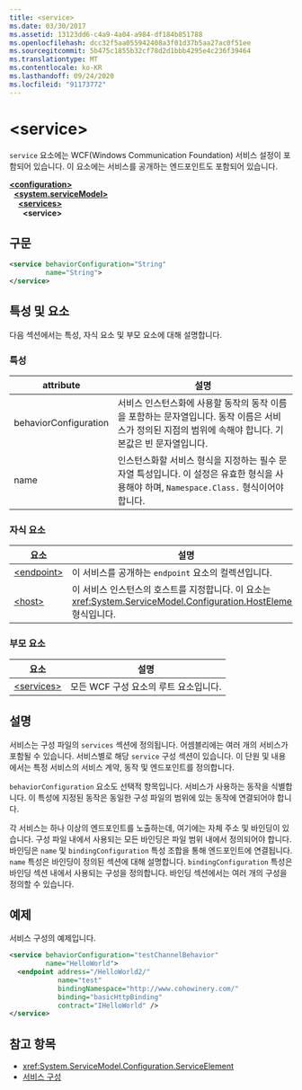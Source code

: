 ```yaml
---
title: <service>
ms.date: 03/30/2017
ms.assetid: 13123dd6-c4a9-4a04-a984-df184b851788
ms.openlocfilehash: dcc32f5aa055942408a3f01d37b5aa27ac0f51ee
ms.sourcegitcommit: 5b475c1855b32cf78d2d1bbb4295e4c236f39464
ms.translationtype: MT
ms.contentlocale: ko-KR
ms.lasthandoff: 09/24/2020
ms.locfileid: "91173772"
---
```

# \<service>

`service` 요소에는 WCF(Windows Communication Foundation) 서비스 설정이 포함되어 있습니다. 이 요소에는 서비스를 공개하는 엔드포인트도 포함되어 있습니다.  
  
[**\<configuration>**](../configuration-element.md)\
&nbsp;&nbsp;[**\<system.serviceModel>**](system-servicemodel.md)\
&nbsp;&nbsp;&nbsp;&nbsp;[**\<services>**](services.md)\
&nbsp;&nbsp;&nbsp;&nbsp;&nbsp;&nbsp;**\<service>**  
  
## <a name="syntax"></a>구문  
  
```xml  
<service behaviorConfiguration="String"
         name="String">
</service>
```  
  
## <a name="attributes-and-elements"></a>특성 및 요소  

 다음 섹션에서는 특성, 자식 요소 및 부모 요소에 대해 설명합니다.  
  
### <a name="attributes"></a>특성  
  
|attribute|설명|  
|---------------|-----------------|  
|behaviorConfiguration|서비스 인스턴스화에 사용할 동작의 동작 이름을 포함하는 문자열입니다. 동작 이름은 서비스가 정의된 지점의 범위에 속해야 합니다. 기본값은 빈 문자열입니다.|  
|name|인스턴스화할 서비스 형식을 지정하는 필수 문자열 특성입니다. 이 설정은 유효한 형식을 사용해야 하며, `Namespace.Class.` 형식이어야 합니다.|  
  
### <a name="child-elements"></a>자식 요소  
  
|요소|설명|  
|-------------|-----------------|  
|[\<endpoint>](endpoint-element.md)|이 서비스를 공개하는 `endpoint` 요소의 컬렉션입니다.|  
|[\<host>](host.md)|이 서비스 인스턴스의 호스트를 지정합니다. 이 요소는 <xref:System.ServiceModel.Configuration.HostElement> 형식입니다.|  
  
### <a name="parent-elements"></a>부모 요소  
  
|요소|설명|  
|-------------|-----------------|  
|[\<services>](services.md)|모든 WCF 구성 요소의 루트 요소입니다.|  
  
## <a name="remarks"></a>설명  

 서비스는 구성 파일의 `services` 섹션에 정의됩니다. 어셈블리에는 여러 개의 서비스가 포함될 수 있습니다. 서비스별로 해당 `service` 구성 섹션이 있습니다. 이 단원 및 내용에서는 특정 서비스의 서비스 계약, 동작 및 엔드포인트를 정의합니다.  
  
 `behaviorConfiguration` 요소도 선택적 항목입니다. 서비스가 사용하는 동작을 식별합니다. 이 특성에 지정된 동작은 동일한 구성 파일의 범위에 있는 동작에 연결되어야 합니다.  
  
 각 서비스는 하나 이상의 엔드포인트를 노출하는데, 여기에는 자체 주소 및 바인딩이 있습니다. 구성 파일 내에서 사용되는 모든 바인딩은 파일 범위 내에서 정의되어야 합니다. 바인딩은 `name` 및 `bindingConfiguration` 특성 조합을 통해 엔드포인트에 연결됩니다. `name` 특성은 바인딩이 정의된 섹션에 대해 설명합니다. `bindingConfiguration` 특성은 바인딩 섹션 내에서 사용되는 구성을 정의합니다. 바인딩 섹션에서는 여러 개의 구성을 정의할 수 있습니다.  
  
## <a name="example"></a>예제  

 서비스 구성의 예제입니다.  
  
```xml  
<service behaviorConfiguration="testChannelBehavior"
         name="HelloWorld">
  <endpoint address="/HelloWorld2/"
            name="test"
            bindingNamespace="http://www.cohowinery.com/"
            binding="basicHttpBinding"
            contract="IHelloWorld" />
</service>
```  
  
## <a name="see-also"></a>참고 항목

- <xref:System.ServiceModel.Configuration.ServiceElement>
- [서비스 구성](../../../wcf/configuring-services.md)
